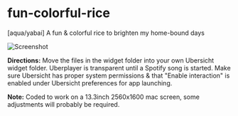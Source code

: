 # fun-colorful-rice
[aqua/yabai] A fun &amp; colorful rice to brighten my home-bound days

![Screenshot](https://i.redd.it/ajgofc7utfz51.png)

**Directions:** Move the files in the widget folder into your own Ubersicht widget folder. Uberplayer is transparent until a Spotify song is started. Make sure Ubersicht has proper system permissions & that "Enable interaction" is enabled under Ubersicht preferences for app launching.  

**Note:** Coded to work on a 13.3inch 2560x1600 mac screen, some adjustments will probably be required. 
